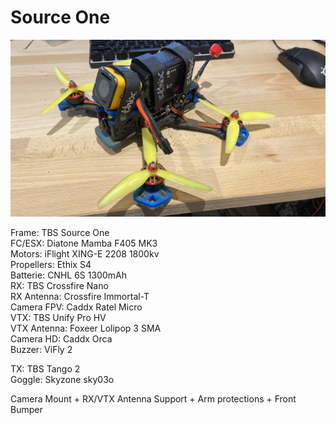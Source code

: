 # Source One 

![SourceOne](SourceOne.jpg)

Frame: TBS Source One  
FC/ESX: Diatone Mamba F405 MK3  
Motors: iFlight XING-E 2208 1800kv  
Propellers: Ethix S4  
Batterie: CNHL 6S 1300mAh  
RX: TBS Crossfire Nano  
RX Antenna: Crossfire Immortal-T  
Camera FPV: Caddx Ratel Micro  
VTX: TBS Unify Pro HV  
VTX Antenna: Foxeer Lolipop 3 SMA   
Camera HD: Caddx Orca  
Buzzer: ViFly 2 

TX: TBS Tango 2  
Goggle: Skyzone sky03o  

Camera Mount + RX/VTX Antenna Support + Arm protections + Front Bumper
